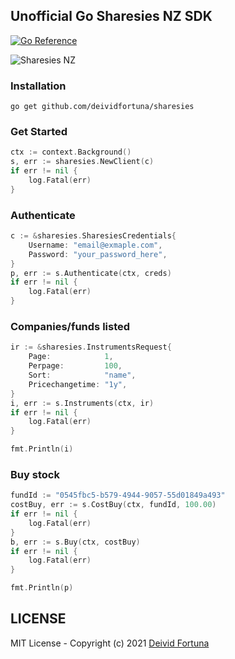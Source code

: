 ## Unofficial Go Sharesies NZ SDK

[![Go Reference](https://pkg.go.dev/badge/github.com/deividfortuna/sharesies.svg)](https://pkg.go.dev/github.com/deividfortuna/sharesies)

![Sharesies NZ](https://images.squarespace-cdn.com/content/58bc788c59cc68b9696b9ee0/1543372882154-5E6PGXVJGOIQU30NTJKJ/sharesies.png?content-type=image%2Fpng)

### Installation
`go get github.com/deividfortuna/sharesies`

### Get Started
```go
ctx := context.Background()
s, err := sharesies.NewClient(c)
if err != nil {
	log.Fatal(err)
}
```

### Authenticate
```go
c := &sharesies.SharesiesCredentials{
	Username: "email@exmaple.com",
	Password: "your_password_here",
}
p, err := s.Authenticate(ctx, creds)
if err != nil {
	log.Fatal(err)
}
```

### Companies/funds listed
```go
ir := &sharesies.InstrumentsRequest{
	Page:            1,
	Perpage:         100,
	Sort:            "name",
	Pricechangetime: "1y",
}
i, err := s.Instruments(ctx, ir)
if err != nil {
	log.Fatal(err)
}

fmt.Println(i)
```

### Buy stock
```go
fundId := "0545fbc5-b579-4944-9057-55d01849a493"
costBuy, err := s.CostBuy(ctx, fundId, 100.00)
if err != nil {
	log.Fatal(err)
}
b, err := s.Buy(ctx, costBuy)
if err != nil {
	log.Fatal(err)
}

fmt.Println(p)
```

## LICENSE
MIT License - Copyright (c) 2021 [Deivid Fortuna](https://github.com/deividfortuna/sharesies/blob/main/LICENSE)